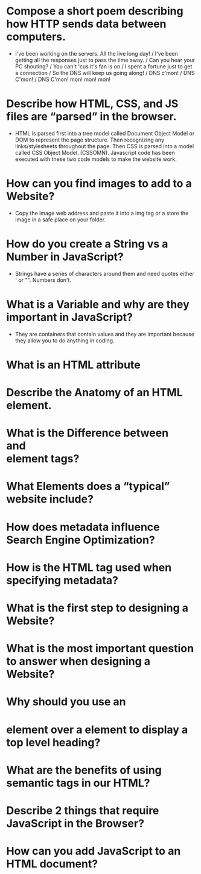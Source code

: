 # Compose a short poem describing how HTTP sends data between computers.
  - I've been working on the servers. All the live long day! / I've been getting all the responses just to pass the time away. / Can you hear your PC shouting? / You can't 'cus it's fan is on / I spent a fortune just to get a connection / So the DNS will keep us going along! / DNS c'mon! / DNS C'mon! / DNS C'mon! mon! mon! mon! 

#  Describe how HTML, CSS, and JS files are “parsed” in the browser.
  - HTML  is parsed first into a tree model called Document Object Model or DOM to represent the page structure. Then recognizing any links/stylesheets throughout the page. Then  CSS is parsed into a model called CSS Object Model. (CSSOMN). Javascript code has been executed with these two code models to make the website work. 
#  How can you find images to add to a Website?
  - Copy the image web address and paste it into a img tag or a store the image in a safe place on your folder. 
#  How do you create a String vs a Number in JavaScript?
  - Strings have a series of characters around them and need quotes either ' or "". Numbers don't. 
#  What is a Variable and why are they important in JavaScript?
  - They are containers that contain values and they are important because they allow you to do anything in coding. 





#  What is an HTML attribute
#  Describe the Anatomy of an HTML element.
#  What is the Difference between <article> and <section> element tags?
#  What Elements does a “typical” website include?
#  How does metadata influence Search Engine Optimization?
#  How is the <meta> HTML tag used when specifying metadata?
#  What is the first step to designing a Website?
#  What is the most important question to answer when designing a Website?
#  Why should you use an <h1> element over a <span> element to display a top level heading?
#  What are the benefits of using semantic tags in our HTML?
#  Describe 2 things that require JavaScript in the Browser?
# How can you add JavaScript to an HTML document?
